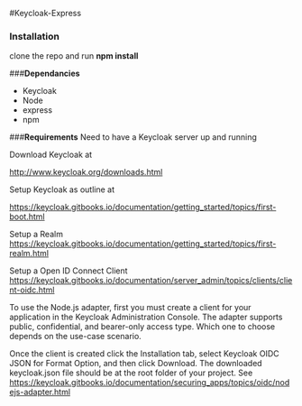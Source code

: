 
#Keycloak-Express

### Installation

clone the repo and run **npm install**

###**Dependancies**
- Keycloak
- Node
- express
- npm 

###**Requirements** 
Need to have a Keycloak server up and running

Download Keycloak at 

http://www.keycloak.org/downloads.html

Setup Keycloak as outline at 

https://keycloak.gitbooks.io/documentation/getting_started/topics/first-boot.html

Setup a Realm
https://keycloak.gitbooks.io/documentation/getting_started/topics/first-realm.html

Setup a Open ID Connect Client
https://keycloak.gitbooks.io/documentation/server_admin/topics/clients/client-oidc.html


To use the Node.js adapter, first you must create a client for your application in the Keycloak Administration Console. The adapter supports public, confidential, and bearer-only access type. Which one to choose depends on the use-case scenario.

Once the client is created click the Installation tab, select Keycloak OIDC JSON for Format Option, and then click Download. The downloaded keycloak.json file should be at the root folder of your project.
See 
https://keycloak.gitbooks.io/documentation/securing_apps/topics/oidc/nodejs-adapter.html
